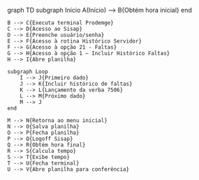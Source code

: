 graph TD
    subgraph Início
        A(Início) --> B{Obtém hora inicial}
    end

    B --> C{Executa terminal Prodemge}
    C --> D{Acesso ao Sisap}
    D --> E{Preenche usuário/senha}
    E --> F{Acesso à rotina Histórico Servidor}
    F --> G{Acesso à opção 21 - Faltas}
    G --> H{Acesso à opção 1 – Incluir Histórico Faltas}
    H --> I{Abre planilha}

    subgraph Loop
        I --> J{Primeiro dado}
        J --> K{Incluir histórico de faltas}
        K --> L{Lançamento da verba 7506}
        L --> M{Próximo dado}
        M --> J
    end

    M --> N{Retorna ao menu inicial}
    N --> O{Salva planilha}
    O --> P{Fecha planilha}
    P --> Q{Logoff Sisap}
    Q --> R{Obtém hora final}
    R --> S{Calcula tempo}
    S --> T{Exibe tempo}
    T --> U{Fecha terminal}
    U --> V{Abre planilha para conferência}
